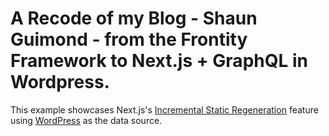 # A Recode of my Blog - Shaun Guimond - from the Frontity Framework to Next.js + GraphQL in Wordpress. 

This example showcases Next.js's [Incremental Static Regeneration](https://nextjs.org/docs/basic-features/data-fetching/incremental-static-regeneration) feature using [WordPress](https://wordpress.org) as the data source.
